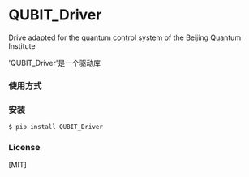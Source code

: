 # QUBIT_Driver 

Drive adapted for the quantum control system of the Beijing Quantum Institute

'QUBIT_Driver'是一个驱动库

### 使用方式

### 安装

```
$ pip install QUBIT_Driver
```


### License

[MIT]
